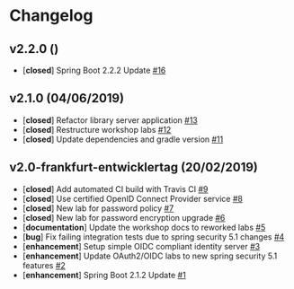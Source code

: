 # Changelog

## v2.2.0 ()
- [**closed**] Spring Boot 2.2.2 Update [#16](https://github.com/andifalk/reactive-spring-security-5-workshop/issues/16)

## v2.1.0 (04/06/2019)
- [**closed**] Refactor library server application [#13](https://github.com/andifalk/reactive-spring-security-5-workshop/issues/13)
- [**closed**] Restructure workshop labs [#12](https://github.com/andifalk/reactive-spring-security-5-workshop/issues/12)
- [**closed**] Update dependencies and gradle version [#11](https://github.com/andifalk/reactive-spring-security-5-workshop/issues/11)

## v2.0-frankfurt-entwicklertag (20/02/2019)
- [**closed**] Add automated CI build with Travis CI [#9](https://github.com/andifalk/reactive-spring-security-5-workshop/issues/9)
- [**closed**] Use certified OpenID Connect Provider service [#8](https://github.com/andifalk/reactive-spring-security-5-workshop/issues/8)
- [**closed**] New lab for password policy [#7](https://github.com/andifalk/reactive-spring-security-5-workshop/issues/7)
- [**closed**] New lab for password encryption upgrade [#6](https://github.com/andifalk/reactive-spring-security-5-workshop/issues/6)
- [**documentation**] Update the workshop docs to reworked labs [#5](https://github.com/andifalk/reactive-spring-security-5-workshop/issues/5)
- [**bug**] Fix failing integration tests due to spring security 5.1 changes [#4](https://github.com/andifalk/reactive-spring-security-5-workshop/issues/4)
- [**enhancement**] Setup simple OIDC compliant identity server [#3](https://github.com/andifalk/reactive-spring-security-5-workshop/issues/3)
- [**enhancement**] Update OAuth2/OIDC labs to new spring security 5.1 features [#2](https://github.com/andifalk/reactive-spring-security-5-workshop/issues/2)
- [**enhancement**] Spring Boot 2.1.2 Update  [#1](https://github.com/andifalk/reactive-spring-security-5-workshop/issues/1)
